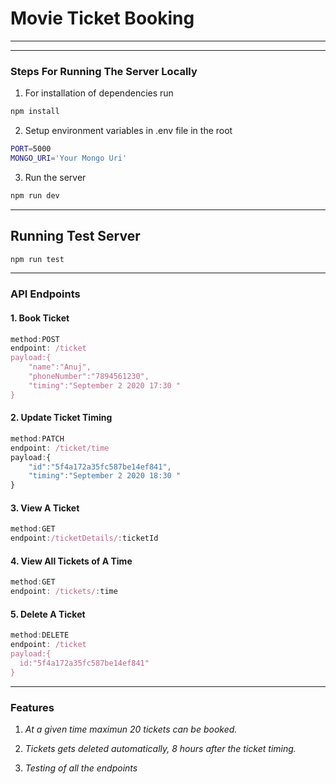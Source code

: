 # Movie Ticket Booking  

---
---

### Steps For Running The Server Locally  

1. For installation of dependencies run

```bash
npm install
```

2. Setup environment variables in .env file in the root

  ```bash
PORT=5000
MONGO_URI='Your Mongo Uri'
  ```

3. Run the server

```bash
npm run dev
```
---

## Running Test Server

```bash
npm run test
```

---

### API Endpoints  

#### 1. Book Ticket  

```javascript
method:POST
endpoint: /ticket
payload:{
	"name":"Anuj",
	"phoneNumber":"7894561230",
	"timing":"September 2 2020 17:30 "
}
```

#### 2. Update Ticket Timing

```javascript
method:PATCH
endpoint: /ticket/time
payload:{
	"id":"5f4a172a35fc587be14ef841",
	"timing":"September 2 2020 18:30 "
}
```

#### 3. View A Ticket  

```javascript
method:GET
endpoint:/ticketDetails/:ticketId
```

#### 4. View All Tickets of A Time

```javascript
method:GET
endpoint: /tickets/:time
```

#### 5. Delete A Ticket

```javascript
method:DELETE
endpoint: /ticket
payload:{
  id:"5f4a172a35fc587be14ef841"
}
```

---

### Features

1. *At a given time maximun 20 tickets can be booked.*

1. *Tickets gets deleted automatically, 8 hours after the ticket timing.*

1. *Testing of all the endpoints*  
